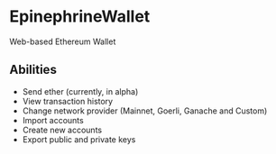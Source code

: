 # EpinephrineWallet
Web-based Ethereum Wallet

## Abilities
- Send ether (currently, in alpha)
- View transaction history
- Change network provider (Mainnet, Goerli, Ganache and Custom)
- Import accounts
- Create new accounts
- Export public and private keys